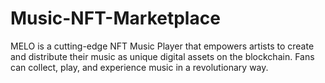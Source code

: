 # Music-NFT-Marketplace
MELO is a cutting-edge NFT Music Player that empowers artists to create and distribute their music as unique digital assets on the blockchain. Fans can collect, play, and experience music in a revolutionary way.
